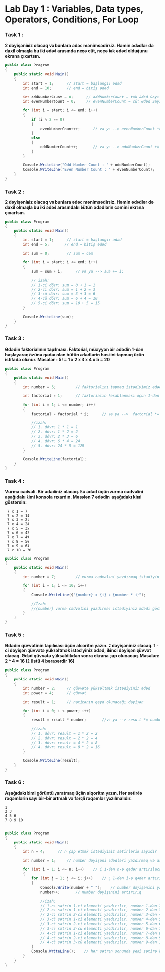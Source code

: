 # Lab Day 1 : Variables, Data types, Operators, Conditions, For Loop



### Task 1 :
**2 dəyişəniniz olacaq və bunlara ədəd mənimsədirsiz. Həmin ədədlər də daxil olmaqla bu iki ədəd arasında neçə cüt, neçə tək ədəd olduğunu ekrana çıxartsın.**

```csharp
public class Program
{
    public static void Main()
    {
        int start = 1;      // start = başlangıc ədəd
        int end = 10;       // end = bitiş ədəd

        int oddNumberCount = 0;      // oddNumberCount = tək Ədəd Sayı
        int evenNumberCount = 0;     // evenNumberCount = cüt Ədəd Sayı

        for (int i = start; i <= end; i++)
        {
            if (i % 2 == 0)
            {
                evenNumberCount++;      // və ya --> evenNumberCount += 1;   və ya --> evenNumberCount = evenNumberCount + 1;
            }
            else
            {
                oddNumberCount++;       // və ya --> oddNumberCount += 1;   və ya --> oddNumberCount = oddNumberCount + 1;
            }
        }

        Console.WriteLine("Odd Number Count : " + oddNumberCount);      // və ya --> Console.WriteLine($"Odd Number Count : {oddNumberCount}");        
        Console.WriteLine("Even Number Count : " + evenNumberCount);    // və ya --> Console.WriteLine($"Even Number Count : {evenNumberCount}");
    }
}
```


### Task 2 :
**2 dəyişəniniz olacaq və bunlara ədəd mənimsədirsiz. Həmin ədədlər də daxil olmaqla bu iki ədəd arasındakı bütün ədədlərin cəmini ekrana çıxartsın.** 

```csharp
public class Program
{
    public static void Main()
    {
        int start = 1;      // start = başlangıc ədəd
        int end = 5;       // end = bitiş ədəd

        int sum = 0;        // sum = cəm

        for (int i = start; i <= end; i++)
        {
            sum = sum + i;      // və ya --> sum += i;

            // izah: 
            // 1-ci dövr: sum = 0 + 1 = 1
            // 2-ci dövr: sum = 1 + 2 = 3
            // 3-cü dövr: sum = 3 + 3 = 6
            // 4-cü dövr: sum = 6 + 4 = 10
            // 5-ci dövr: sum = 10 + 5 = 15
        }

        Console.WriteLine(sum); 
    }
}
```

### Task 3 :
**Ədədin faktorialının tapılması. Faktorial, müəyyən bir ədədin 1-dən başlayaraq özünə qədər olan bütün ədədlərin hasilini tapmaq üçün istifadə olunur. Məsələn :     5! = 1 x 2 x 3 x 4 x 5 = 20**

```csharp
public class Program
{
    public static void Main()
    {
        int number = 5;         // faktorialını tapmaq istədiyimiz ədəd

        int factorial = 1;      // faktorialın hesablanması üçün 1-dən başlayırıq

        for (int i = 1; i <= number; i++)
        {
            factorial = factorial * i;      // və ya -->  factorial *= i;

            //izah:
            // 1. dövr: 1 * 1 = 1
            // 2. dövr: 1 * 2 = 2
            // 3. dövr: 2 * 3 = 6
            // 4. dövr: 6 * 4 = 24
            // 5. dövr: 24 * 5 = 120
        }

        Console.WriteLine(factorial);       
    }
}
```

### Task 4 :
**Vurma cədvəli. Bir ədədiniz olacaq. Bu ədəd üçün vurma cədvəlini aşağıdakı kimi konsola çıxardın. Məsələn 7 ədədini aşağıdakı kimi göstərsin:**
``` 
 7 x 1 = 7
 7 x 2 = 14
 7 x 3 = 21
 7 x 4 = 28
 7 x 5 = 35
 7 x 6 = 42
 7 x 7 = 49
 7 x 8 = 56
 7 x 9 = 63
 7 x 10 = 70 
 ```

```cs
public class Program
{
    public static void Main()
    {
        int number = 7;         // vurma cədvəlini yazdırmaq istədiyiniz ədədi dəyişkənə mənimsədin

        for (int i = 1; i <= 10; i++)
        {
            Console.WriteLine($"{number} x {i} = {number * i}");    

            //İzah:
            //{number} vurma cədvəlini yazdırmaq istədiyiniz ədədi göstərir, {i} isə vurma cədvəlinin hər bir elementini göstərir. {number * i} isə hər bir elementin hasilini göstərir.
        }
    }
}
```

### Task 5 :
**Ədədin qüvvətinin tapılması üçün alqoritm yazın. 2 dəyişəniniz olacaq. 1 - ci dəyişən qüvvətə yüksəltmək istədiyiniz ədəd, ikinci dəyişən qüvvət olacaq. Ədəd qüvvətə yüksəldikdən sonra ekrana çap olunacaq. Məsələn:  2 ^ 4 = 16 (2 üstü 4 bərabərdir 16)**

```csharp
public class Program
{
    public static void Main()
    {
        int number = 2;     // qüvvətə yüksəltmək istədiyiniz ədəd
        int power = 4;      // qüvvət

        int result = 1;     // nəticənin qeyd olunacağı dəyişən

        for (int i = 0; i < power; i++)
        {
            result = result * number;       //və ya --> result *= number;

            //izah:
            // 1. dövr: result = 1 * 2 = 2
            // 2. dövr: result = 2 * 2 = 4
            // 3. dövr: result = 4 * 2 = 8
            // 4. dövr: result = 8 * 2 = 16
        }

        Console.WriteLine(result);
    }
}
```

### Task 6 :
**Aşağıdakı kimi görüntü yaratmaq üçün alqoritm yazın. Hər sətirdə rəqəmlərin sayı bir-bir artmalı və fərqli rəqəmlər yazılmalıdır.**

```
1
2 3
4 5 6
7 8 9 10
```

```csharp

public class Program
{
    public static void Main()
    {
        int n = 4;      // n çap etmək istədiyimiz sətirlərin sayıdır

        int number = 1;     // number dəyişəni ədədləri yazdırmaq və artırmaq üçün istifadə olunacaq

        for (int i = 1; i <= n; i++)    // i 1-dən n-ə qədər artırılacaq, n sətirlərin sayıdır. 
        {
            for (int j = 1; j <= i; j++)    // j 1-dən i-ə qədər artırılacaq, i sətrin elementlərinin sayıdır
            {
                Console.Write(number + " ");    // number dəyişənini yazdırırıq, aralarına boşluq qoyuruq
                number++;       // number dəyişənini artırırıq

                //izah:
                // 1-ci sətrin 1-ci elementi yazdırılır, number 1-dən 2-yə artırılır
                // 2-ci sətrin 1-ci elementi yazdırılır, number 2-dən 3-ə artırılır
                // 2-ci sətrin 2-ci elementi yazdırılır, number 3-dən 4-ə artırılır
                // 3-cü sətrin 1-ci elementi yazdırılır, number 4-dən 5-ə artırılır
                // 3-cü sətrin 2-ci elementi yazdırılır, number 5-dən 6-ya artırılır
                // 3-cü sətrin 3-cü elementi yazdırılır, number 6-dan 7-ye artırılır
                // 4-cü sətrin 1-ci elementi yazdırılır, number 7-dən 8-ə artırılır
                // 4-cü sətrin 2-ci elementi yazdırılır, number 8-dən 9-a artırılır
                // 4-cü sətrin 3-cü elementi yazdırılır, number 9-dan 10-a artırılır
            }
            Console.WriteLine();    // hər sətrin sonunda yeni sətirə keçir
        }
    }
}
```